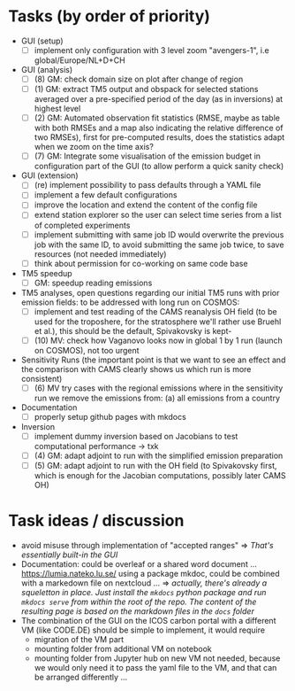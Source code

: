 # Tasks (by order of priority)

- GUI (setup)
    - [ ] implement only configuration with 3 level zoom "avengers-1", i.e global/Europe/NL+D+CH
- GUI (analysis)
    - [ ] (8) GM: check domain size on plot after change of region
    - [ ] (1) GM: extract TM5 output and obspack for selected stations averaged over a pre-specified period of the day (as in inversions) at highest level
    - [ ] (2) GM: Automated observation fit statistics (RMSE, maybe as table with both RMSEs and a map also indicating the relative difference of two RMSEs), first for pre-computed results, does the statistics adapt when we zoom on the time axis?
    - [ ] (7) GM: Integrate some visualisation of the emission budget in configuration part of the GUI (to allow perform a quick sanity check)
- GUI (extension)    
    - [ ] (re) implement possibility to pass defaults through a YAML file
    - [ ] implement a few default configurations
    - [ ] improve the location and extend the content of the config file  
    - [ ] extend station explorer so the user can select time series from a list of completed experiments
    - [ ] implement submitting with same job ID would overwrite the previous job with the same ID, to avoid submitting the same job twice, to save resources (not needed immediately)
    - [ ] think about permission for co-working on same code base
- TM5 speedup
    - [ ] GM: speedup reading emissions
- TM5 analyses, open questions regarding our initial TM5 runs with prior emission fields: to be addressed with long run on COSMOS:
    - [ ] implement and test reading of the CAMS reanalysis OH field (to be used for the troposhere, for the stratosphere we'll rather use Bruehl et al.), this should be the default, Spivakovsky is kept-
    - [ ] (10) MV: check how Vaganovo looks now in global 1 by 1 run (launch on COSMOS), not too urgent
- Sensitivity Runs (the important point is that we want to see an effect and the comparison with CAMS clearly shows us which run is more consistent)
    - [ ] (6) MV try cases with the regional emissions where in the sensitivity run we remove the emissions from:
                (a) all emissions from a country
- Documentation
    - [ ] properly setup github pages with mkdocs
- Inversion
    - [ ] implement dummy inversion based on Jacobians to test computational performance -> txk
    - [ ] (4) GM: adapt adjoint to run with the simplified emission preparation 
    - [ ] (5) GM: adapt adjoint to run with the OH field (to Spivakovsky first, which is enough for the Jacobian computations, possibly later CAMS OH) 
 
# Task ideas / discussion
- avoid misuse through implementation of "accepted ranges" => *That's essentially built-in the GUI*
- Documentation: could be overleaf or a shared word document ... https://lumia.nateko.lu.se/ using a package mkdoc, could be combined with a markedown file on nextcloud ... => *actually, there's already a squeletton in place. Just install the `mkdocs` python package and run `mkdocs serve` from within the root of the repo. The content of the resulting page is based on the markdown files in the `docs` folder*
- The combination of the GUI on the ICOS carbon portal with a different VM (like CODE.DE) should be simple to implement, it would require
  - migration of the VM part
  - mounting folder from additional VM on notebook
  - mounting folder from Jupyter hub on new VM not needed, because we would only need it to pass the yaml file to the VM, and that can be arranged differently ...

